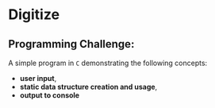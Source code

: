 # Digitize
## Programming Challenge:
A simple program in `C` demonstrating the following concepts:
* **user input**,
* **static data structure creation and usage**,
* **output to console**


